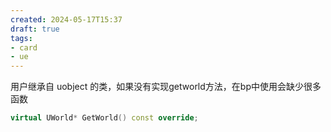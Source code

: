 ```yaml
---
created: 2024-05-17T15:37
draft: true
tags: 
- card
- ue
---
```


用户继承自 uobject 的类，如果没有实现getworld方法，在bp中使用会缺少很多函数

```cpp
virtual UWorld* GetWorld() const override;
```